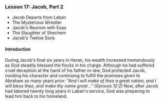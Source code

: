 ### Lesson 17: Jacob, Part 2

* Jacob Departs from Laban
* The Mysterious Wrestler
* Jacob&apos;s Reunion with Esau
* The Slaughter of Shechem
* Jacob&apos;s Twelve Sons

#### Introduction

During Jacob&apos;s final six years in Haran, his wealth increased tremendously as God steadily blessed the flocks in his charge. Although he had suffered cruel deception at the hand of his father-in-law, God protected Jacob, molding his character and continuing to fulfill the promises given to Abraham so many years prior:  *&quot;And I will make of thee a great nation, and I will bless thee, and make thy name great...&quot; (Genesis 12:2)* Now, after Jacob had labored twenty long years in Laban&apos;s service, God was preparing to lead him back to his homeland.
